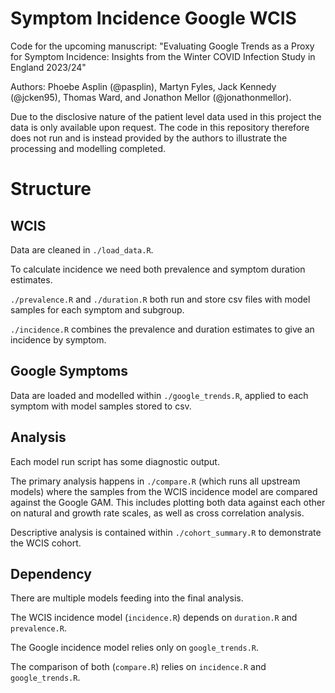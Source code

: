 # Symptom Incidence Google WCIS

Code for the upcoming manuscript: "Evaluating Google Trends as a Proxy for Symptom Incidence: Insights from the Winter COVID Infection Study in England 2023/24"

Authors: Phoebe Asplin (@pasplin), Martyn Fyles, Jack Kennedy (@jcken95), Thomas Ward, and Jonathon Mellor (@jonathonmellor).

Due to the disclosive nature of the patient level data used in this project the data is only available upon request. The code in this repository therefore does not run and is instead provided by the authors to illustrate the processing and modelling completed.

# Structure

## WCIS

Data are cleaned in `./load_data.R`.

To calculate incidence we need both prevalence and symptom duration estimates.

`./prevalence.R` and `./duration.R` both run and store csv files with model samples for each symptom and subgroup.

`./incidence.R` combines the prevalence and duration estimates to give an incidence by symptom.

## Google Symptoms

Data are loaded and modelled within `./google_trends.R`, applied to each symptom with model samples stored to csv.

## Analysis

Each model run script has some diagnostic output.

The primary analysis happens in `./compare.R` (which runs all upstream models) where the samples from the WCIS incidence model are compared against the Google GAM.
This includes plotting both data against each other on natural and growth rate scales, as well as cross correlation analysis.

Descriptive analysis is contained within `./cohort_summary.R` to demonstrate the WCIS cohort.

## Dependency

There are multiple models feeding into the final analysis.

The WCIS incidence model (`incidence.R`) depends on `duration.R` and `prevalence.R`.

The Google incidence model relies only on `google_trends.R`.

The comparison of both (`compare.R`) relies on `incidence.R` and `google_trends.R`.

